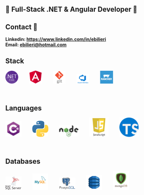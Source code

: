 ## 👋 Full-Stack .NET & Angular Developer 👋

## Contact 💬
**Linkedin: https://www.linkedin.com/in/ebilieri**
<br>
**Email:    ebilieri@hotmail.com**

## Stack
<p align="left">
  <img src="https://github.com/ebilieri/ebilieri/blob/main/assets/NET_Core_Logo.svg" width="40" title=".Net Core">
  <img src="https://github.com/ebilieri/ebilieri/blob/main/assets/angular-logo.png" width="40" title="Angular" hspace="30">
  <img src="https://github.com/ebilieri/ebilieri/blob/main/assets/git-logo.png" width="40" title="GIT">
  <img src="https://github.com/ebilieri/ebilieri/blob/main/assets/azure-devops.png" width="40" title="Azeure DevOps" hspace="30">
  <img src="https://github.com/ebilieri/ebilieri/blob/main/assets/rancher-containers.png" width="40" title="Rancher">
</p>
<br>

## Languages
<p align="left">
  <img src="https://github.com/ebilieri/ebilieri/blob/main/assets/c%23.png" width="50" title="C#">
  <img src="https://github.com/ebilieri/ebilieri/blob/main/assets/python.png" width="50" title="Python" hspace="30">
  <img src="https://github.com/ebilieri/ebilieri/blob/main/assets/node-js.png" width="60" title="Node JS">
  <img src="https://github.com/ebilieri/ebilieri/blob/main/assets/javascript.png" width="60" title="JavaScript" hspace="30">
  <img src="https://github.com/ebilieri/ebilieri/blob/main/assets/typescript-logo.svg" width="60" title="TypeScript">
</p>
<br>

## Databases
<p align="left">
  <img src="https://github.com/ebilieri/ebilieri/blob/main/assets/ms-sql-server.png" width="50" title="Microsoft SQL Server">
  <img src="https://github.com/ebilieri/ebilieri/blob/main/assets/mysql.png" width="50" title="MySQL" hspace="30">
  <img src="https://github.com/ebilieri/ebilieri/blob/main/assets/postgresql-logo.png" width="50" title="PostgreSQL">
  <img src="https://github.com/ebilieri/ebilieri/blob/main/assets/DynamoDB.png" width="50" title="DynamoDB" hspace="30">
  <img src="https://github.com/ebilieri/ebilieri/blob/main/assets/mongodb-logo.png" width="50" title="MongoDB">
</p>
<br>
<!--
**ebilieri/ebilieri** is a ✨ _special_ ✨ repository because its `README.md` (this file) appears on your GitHub profile.

Here are some ideas to get you started:

- 🔭 I’m currently working on ...
- 🌱 I’m currently learning ...
- 👯 I’m looking to collaborate on ...
- 🤔 I’m looking for help with ...
- 💬 Ask me about ...
- 📫 How to reach me: ...
- 😄 Pronouns: ...
- ⚡ Fun fact: ...
-->
